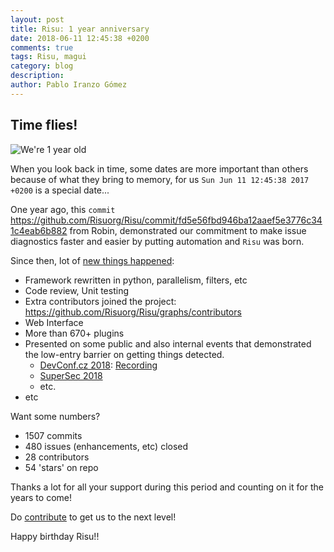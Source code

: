 ```yaml
---
layout: post
title: Risu: 1 year anniversary
date: 2018-06-11 12:45:38 +0200
comments: true
tags: Risu, magui
category: blog
description:
author: Pablo Iranzo Gómez
---
```


## Time flies!

![We're 1 year old]({attach}images/1year.jpg)

When you look back in time, some dates are more important than others because of what they bring to memory, for us `Sun Jun 11 12:45:38 2017 +0200` is a special date...

One year ago, this `commit` <https://github.com/Risuorg/Risu/commit/fd5e56fbd946ba12aaef5e3776c341c4eab6b882> from Robin, demonstrated our commitment to make issue diagnostics faster and easier by putting automation and `Risu` was born.

Since then, lot of [new things happened]({tag}whatsnew):

- Framework rewritten in python, parallelism, filters, etc
- Code review, Unit testing
- Extra contributors joined the project: <https://github.com/Risuorg/Risu/graphs/contributors>
- Web Interface
- More than 670+ plugins
- Presented on some public and also internal events that demonstrated the low-entry barrier on getting things detected.
  - [DevConf.cz 2018](https://devconfcz2018.sched.com/event/DJXG/detect-pitfalls-of-osp-deployments-with-Risu): [Recording](https://www.youtube.com/watch?v=SDzzqrUdn5A&t=1257s&index=1&list=LLyqRUm2tl7NOBlSL4Gz0e_Q)
  - [SuperSec 2018](https://supersec.es/programa/)
  - etc.
- etc

Want some numbers?

- 1507 commits
- 480 issues (enhancements, etc) closed
- 28 contributors
- 54 'stars' on repo

Thanks a lot for all your support during this period and counting on it for the years to come!

Do [contribute]({filename}/pages/CONTRIBUTING.md) to get us to the next level!

Happy birthday Risu!!

